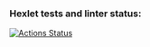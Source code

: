 ### Hexlet tests and linter status:
[![Actions Status](https://github.com/levanse/layout-designer-project-58/workflows/hexlet-check/badge.svg)](https://github.com/levanse/layout-designer-project-58/actions)